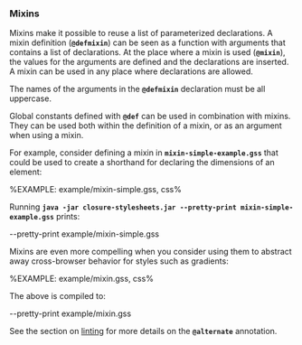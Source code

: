### Mixins

Mixins make it possible to reuse a list of parameterized declarations. A mixin
definition (**`@defmixin`**) can be seen as a function with arguments that
contains a list of declarations. At the place where a mixin is used
(**`@mixin`**), the values for the arguments are defined and the declarations
are inserted. A mixin can be used in any place where declarations are allowed.

The names of the arguments in the **`@defmixin`** declaration must be all
uppercase.

Global constants defined with **`@def`** can be used in combination with
mixins. They can be used both within the definition of a mixin, or as an
argument when using a mixin.

For example, consider defining a mixin in **`mixin-simple-example.gss`** that
could be used to create a shorthand for declaring the dimensions of an element:

%EXAMPLE: example/mixin-simple.gss, css%

Running **`java -jar closure-stylesheets.jar --pretty-print
mixin-simple-example.gss`** prints:

<java jar="closure-stylesheets.jar" lang="css">
  --pretty-print example/mixin-simple.gss
</java>

Mixins are even more compelling when you consider using them to abstract away
cross-browser behavior for styles such as gradients:

%EXAMPLE: example/mixin.gss, css%

The above is compiled to:

<java jar="closure-stylesheets.jar" lang="css">
  --pretty-print example/mixin.gss
</java>

See the section on [linting](#linting) for more details on the
**`@alternate`** annotation.